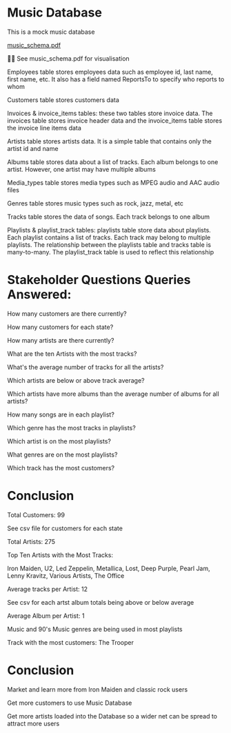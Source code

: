 # Music Database

This is a mock music database

[music_schema.pdf](https://github.com/Ducky-007/MusicData/files/11781959/music_schema.pdf)


☝🏻 See music_schema.pdf for visualisation

Employees table stores employees data such as employee id, last name, first name, etc. It also has a field named ReportsTo to specify who reports to whom

Customers table stores customers data

Invoices & invoice_items tables: these two tables store invoice data. The invoices table stores invoice header data and the invoice_items table stores the invoice line items data

Artists table stores artists data. It is a simple table that contains only the artist id and name

Albums table stores data about a list of tracks. Each album belongs to one artist. However, one artist may have multiple albums

Media_types table stores media types such as MPEG audio and AAC audio files

Genres table stores music types such as rock, jazz, metal, etc

Tracks table stores the data of songs. Each track belongs to one album
    
Playlists & playlist_track tables: playlists table store data about playlists. Each playlist contains a list of tracks. Each track may belong to multiple playlists. The relationship between the playlists table and tracks table is many-to-many. The playlist_track table is used to reflect this relationship

# Stakeholder Questions Queries Answered:

How many customers are there currently?

How many customers for each state?

How many artists are there currently?

What are the ten Artists with the most tracks?

What's the average number of tracks for all the artists?

Which artists are below or above track average?

Which artists have more albums than the average number of albums for all artists?

How many songs are in each playlist?

Which genre has the most tracks in playlists?

Which artist is on the most playlists?

What genres are on the most playlists?

Which track has the most customers?

# Conclusion

Total Customers: 99

See csv file for customers for each state

Total Artists: 275

Top Ten Artists with the Most Tracks:

Iron Maiden,
U2,
Led Zeppelin,
Metallica,
Lost,
Deep Purple,
Pearl Jam,
Lenny Kravitz,
Various Artists,
The Office

Average tracks per Artist: 12

See csv for each artst album totals being above or below average

Average Album per Artist: 1

Music and 90's Music genres are being used in most playlists

Track with the most customers: The Trooper

# Conclusion
Market and learn more from Iron Maiden and classic rock users

Get more customers to use Music Database

Get more artists loaded into the Database so a wider net can be spread to attract more users
